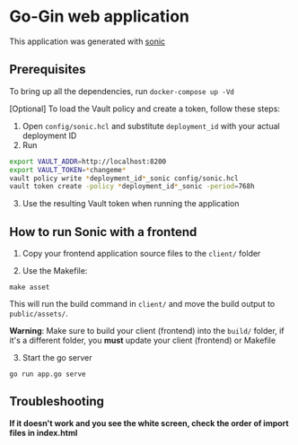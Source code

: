 # Go-Gin web application

This application was generated with [sonic](https://github.com/openware/sonic)

## Prerequisites

To bring up all the dependencies, run `docker-compose up -Vd`

[Optional] To load the Vault policy and create a token, follow these steps:
1. Open `config/sonic.hcl` and substitute `deployment_id` with your actual deployment ID
2. Run
```sh
export VAULT_ADDR=http://localhost:8200
export VAULT_TOKEN=*changeme*
vault policy write *deployment_id*_sonic config/sonic.hcl
vault token create -policy *deployment_id*_sonic -period=768h
```
3. Use the resulting Vault token when running the application

## How to run Sonic with a frontend

1. Copy your frontend application source files to the `client/` folder

2. Use the Makefile:
```
make asset
```
This will run the build command in `client/` and move the build output to `public/assets/`.

**Warning**: Make sure to build your client (frontend) into the `build/` folder, if it's a different folder, you **must** update your client (frontend) or Makefile

3. Start the go server
```
go run app.go serve
```

## Troubleshooting
**If it doesn't work and you see the white screen, check the order of import files in index.html**
